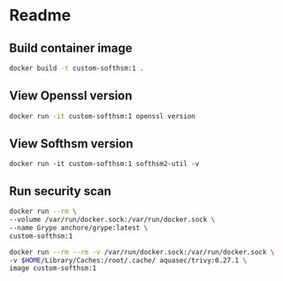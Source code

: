 # Readme

## Build container image

```sh
docker build -t custom-softhsm:1 .
```

## View Openssl version

```sh
docker run -it custom-softhsm:1 openssl version
```

## View Softhsm version

```
docker run -it custom-softhsm:1 softhsm2-util -v
```

## Run security scan

```sh
docker run --rm \
--volume /var/run/docker.sock:/var/run/docker.sock \
--name Grype anchore/grype:latest \
custom-softhsm:1
```

```sh
docker run --rm --rm -v /var/run/docker.sock:/var/run/docker.sock \
-v $HOME/Library/Caches:/root/.cache/ aquasec/trivy:0.27.1 \
image custom-softhsm:1
```
